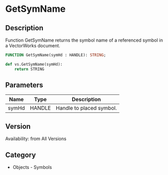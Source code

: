 # GetSymName

## Description
Function GetSymName returns the symbol name of a referenced symbol in a VectorWorks document.

```pascal
FUNCTION GetSymName(symHd : HANDLE): STRING;
```

```python
def vs.GetSymName(symHd):
    return STRING
```

## Parameters
|Name|Type|Description|
|---|---|---|
|symHd|HANDLE|Handle to placed symbol.|

## Version
Availability: from All Versions

## Category
* Objects - Symbols

